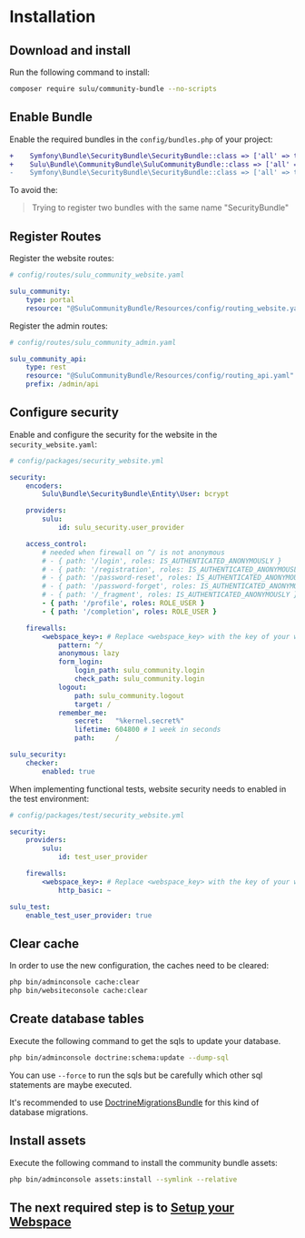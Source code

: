 # Installation

## Download and install 

Run the following command to install:

```bash
composer require sulu/community-bundle --no-scripts
```

## Enable Bundle

Enable the required bundles in the `config/bundles.php` of your project:

```diff
+    Symfony\Bundle\SecurityBundle\SecurityBundle::class => ['all' => true],
+    Sulu\Bundle\CommunityBundle\SuluCommunityBundle::class => ['all' => true],
-    Symfony\Bundle\SecurityBundle\SecurityBundle::class => ['all' => true, 'admin' => true], 
```

To avoid the:

> Trying to register two bundles with the same name "SecurityBundle"

## Register Routes

Register the website routes:

```yml
# config/routes/sulu_community_website.yaml

sulu_community:
    type: portal
    resource: "@SuluCommunityBundle/Resources/config/routing_website.yaml"
```

Register the admin routes:

```yml
# config/routes/sulu_community_admin.yaml

sulu_community_api:
    type: rest
    resource: "@SuluCommunityBundle/Resources/config/routing_api.yaml"
    prefix: /admin/api
```

## Configure security

Enable and configure the security for the website in the `security_website.yaml`:

```yml
# config/packages/security_website.yml

security:
    encoders:
        Sulu\Bundle\SecurityBundle\Entity\User: bcrypt

    providers:
        sulu:
            id: sulu_security.user_provider

    access_control:
        # needed when firewall on ^/ is not anonymous
        # - { path: '/login', roles: IS_AUTHENTICATED_ANONYMOUSLY }
        # - { path: '/registration', roles: IS_AUTHENTICATED_ANONYMOUSLY }
        # - { path: '/password-reset', roles: IS_AUTHENTICATED_ANONYMOUSLY }
        # - { path: '/password-forget', roles: IS_AUTHENTICATED_ANONYMOUSLY }
        # - { path: '/_fragment', roles: IS_AUTHENTICATED_ANONYMOUSLY }
        - { path: '/profile', roles: ROLE_USER }
        - { path: '/completion', roles: ROLE_USER }

    firewalls:
        <webspace_key>: # Replace <webspace_key> with the key of your webspace
            pattern: ^/
            anonymous: lazy
            form_login:
                login_path: sulu_community.login
                check_path: sulu_community.login
            logout:
                path: sulu_community.logout
                target: /
            remember_me:
                secret:   "%kernel.secret%"
                lifetime: 604800 # 1 week in seconds
                path:     /

sulu_security:
    checker:
        enabled: true
```

When implementing functional tests, website security needs to enabled in the test environment:

```yaml
# config/packages/test/security_website.yml

security:
    providers:
        sulu:
            id: test_user_provider

    firewalls:
        <webspace_key>: # Replace <webspace_key> with the key of your webspace
            http_basic: ~

sulu_test:
    enable_test_user_provider: true
```

## Clear cache

In order to use the new configuration, the caches need to be cleared:

```bash
php bin/adminconsole cache:clear
php bin/websiteconsole cache:clear
```

## Create database tables

Execute the following command to get the sqls to update your database.

```bash
php bin/adminconsole doctrine:schema:update --dump-sql
```

You can use `--force` to run the sqls but be carefully which other sql statements are maybe executed.

It's recommended to use [DoctrineMigrationsBundle](https://symfony.com/doc/current/bundles/DoctrineMigrationsBundle/index.html)
for this kind of database migrations.

## Install assets

Execute the following command to install the community bundle assets:

```bash
php bin/adminconsole assets:install --symlink --relative
```

## The next required step is to [Setup your Webspace](2-setup-webspace.md)
